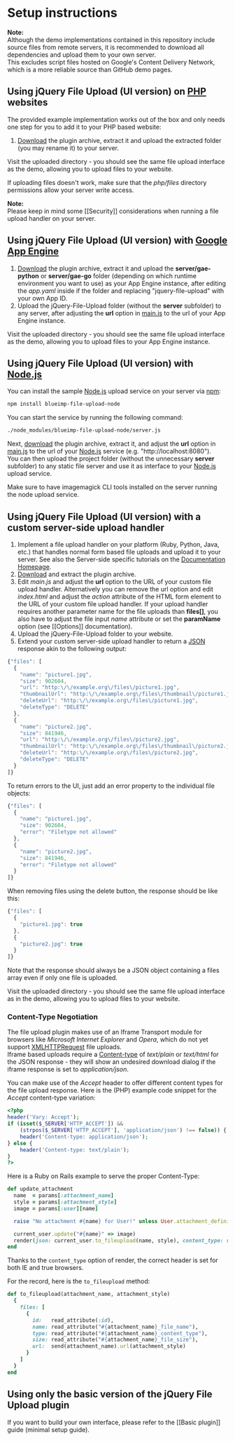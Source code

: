 # Setup instructions

**Note:**  
Although the demo implementations contained in this repository include source files from remote servers, it is recommended to download all dependencies and upload them to your own server.  
This excludes script files hosted on Google's Content Delivery Network, which is a more reliable source than GitHub demo pages.

## Using jQuery File Upload (UI version) on [PHP](http://www.php.net/) websites

The provided example implementation works out of the box and only needs one step for you to add it to your PHP based website:

1. [Download](https://github.com/blueimp/jQuery-File-Upload/releases) the plugin archive, extract it and upload the extracted folder (you may rename it) to your server.

Visit the uploaded directory - you should see the same file upload interface as the demo, allowing you to upload files to your website.

If uploading files doesn't work, make sure that the *php/files* directory permissions allow your server write access.

**Note:**  
Please keep in mind some [[Security]] considerations when running a file upload handler on your server.

## Using jQuery File Upload (UI version) with [Google App Engine](http://code.google.com/appengine/)

1. [Download](https://github.com/blueimp/jQuery-File-Upload/releases) the plugin archive, extract it and upload the **server/gae-python** or **server/gae-go** folder (depending on which runtime environment you want to use) as your App Engine instance, after editing the *app.yaml* inside if the folder and replacing "jquery-file-upload" with your own App ID.
2. Upload the jQuery-File-Upload folder (without the **server** subfolder) to any server, after adjusting the **url** option in [main.js](https://github.com/blueimp/jQuery-File-Upload/blob/master/js/main.js#L22) to the url of your App Engine instance.

Visit the uploaded directory - you should see the same file upload interface as the demo, allowing you to upload files to your App Engine instance.

## Using jQuery File Upload (UI version) with [Node.js](http://nodejs.org/)

You can install the sample [Node.js](http://nodejs.org/) upload service on your server via [npm](http://npmjs.org/):

```sh
npm install blueimp-file-upload-node
```

You can start the service by running the following command:

```sh
./node_modules/blueimp-file-upload-node/server.js
```

Next, [download](https://github.com/blueimp/jQuery-File-Upload/releases) the plugin archive, extract it, and adjust the **url** option in [main.js](https://github.com/blueimp/jQuery-File-Upload/blob/master/js/main.js#L22) to the url of your [Node.js](http://nodejs.org/) service (e.g. "http://localhost:8080").  
You can then upload the project folder (without the unnecessary **server** subfolder) to any static file server and use it as interface to your [Node.js](http://nodejs.org/) upload service.

Make sure to have imagemagick CLI tools installed on the server running the node upload service.

## Using jQuery File Upload (UI version) with a custom server-side upload handler

1. Implement a file upload handler on your platform (Ruby, Python, Java, etc.) that handles normal form based file uploads and upload it to your server. See also the Server-side specific tutorials on the [Documentation Homepage](https://github.com/blueimp/jQuery-File-Upload/wiki).
2. [Download](https://github.com/blueimp/jQuery-File-Upload/releases) and extract the plugin archive.
3. Edit *main.js* and adjust the **url** option to the URL of your custom file upload handler. Alternatively you can remove the url option and edit *index.html* and adjust the *action* attribute of the HTML form element to the URL of your custom file upload handler. If your upload handler requires another parameter name for the file uploads than **files[]**, you also have to adjust the file input *name* attribute or set the **paramName** option (see [[Options]] documentation).
4. Upload the jQuery-File-Upload folder to your website.
5. Extend your custom server-side upload handler to return a [JSON](http://en.wikipedia.org/wiki/JSON) response akin to the following output:

```js
{"files": [
  {
    "name": "picture1.jpg",
    "size": 902604,
    "url": "http:\/\/example.org\/files\/picture1.jpg",
    "thumbnailUrl": "http:\/\/example.org\/files\/thumbnail\/picture1.jpg",
    "deleteUrl": "http:\/\/example.org\/files\/picture1.jpg",
    "deleteType": "DELETE"
  },
  {
    "name": "picture2.jpg",
    "size": 841946,
    "url": "http:\/\/example.org\/files\/picture2.jpg",
    "thumbnailUrl": "http:\/\/example.org\/files\/thumbnail\/picture2.jpg",
    "deleteUrl": "http:\/\/example.org\/files\/picture2.jpg",
    "deleteType": "DELETE"
  }
]}
```

To return errors to the UI, just add an error property to the individual file objects:

```js
{"files": [
  {
    "name": "picture1.jpg",
    "size": 902604,
    "error": "Filetype not allowed"
  },
  {
    "name": "picture2.jpg",
    "size": 841946,
    "error": "Filetype not allowed"
  }
]}
```

When removing files using the delete button, the response should be like this:

```js
{"files": [
  {
    "picture1.jpg": true
  },
  {
    "picture2.jpg": true
  }
]}
```
Note that the response should always be a JSON object containing a files array even if only one file is uploaded.

Visit the uploaded directory - you should see the same file upload interface as in the demo, allowing you to upload files to your website.

### Content-Type Negotiation
The file upload plugin makes use of an Iframe Transport module for browsers like *Microsoft Internet Explorer* and *Opera*, which do not yet support [XMLHTTPRequest](https://developer.mozilla.org/en/xmlhttprequest) file uploads.  
Iframe based uploads require a [Content-type](http://en.wikipedia.org/wiki/MIME#Content-Type) of *text/plain* or *text/html* for the JSON response - they will show an undesired download dialog if the iframe response is set to *application/json*.

You can make use of the *Accept* header to offer different content types for the file upload response. Here is the (PHP) example code snippet for the *Accept* content-type variation:

```php
<?php
header('Vary: Accept');
if (isset($_SERVER['HTTP_ACCEPT']) &&
    (strpos($_SERVER['HTTP_ACCEPT'], 'application/json') !== false)) {
    header('Content-type: application/json');
} else {
    header('Content-type: text/plain');
}
?>
```

Here is a Ruby on Rails example to serve the proper Content-Type:

``` ruby
def update_attachment
  name  = params[:attachment_name]
  style = params[:attachment_style]
  image = params[:user][name]

  raise "No attachment #{name} for User!" unless User.attachment_definitions[name.to_sym]

  current_user.update("#{name}" => image)
  render(json: current_user.to_fileupload(name, style), content_type: request.format)
end
```

Thanks to the `content_type` option of render, the correct header is set for both IE and true browsers.

For the record, here is the `to_fileupload` method:

``` ruby
def to_fileupload(attachment_name, attachment_style)
  {
    files: [
      {
        id:   read_attribute(:id),
        name: read_attribute("#{attachment_name}_file_name"),
        type: read_attribute("#{attachment_name}_content_type"),
        size: read_attribute("#{attachment_name}_file_size"),
        url:  send(attachment_name).url(attachment_style)
      }
    ]
  }
end
```

## Using only the basic version of the jQuery File Upload plugin
If you want to build your own interface, please refer to the [[Basic plugin]] guide (minimal setup guide).